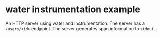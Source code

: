 # water instrumentation example

An HTTP server using water and instrumentation. The server has a
`/users/<id>` endpoint. The server generates span information to
`stdout`.
